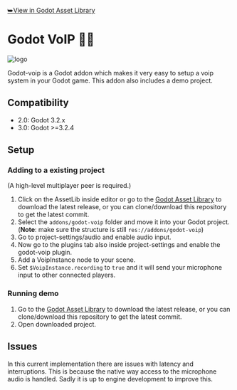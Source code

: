 [⮩View in Godot Asset Library](https://godotengine.org/asset-library/asset/425)
# Godot VoIP 🎤📡
![logo](https://raw.githubusercontent.com/casbrugman/godot-voip/master/icon.png "Logo")

Godot-voip is a Godot addon which makes it very easy to setup a voip system in your Godot game. This addon also includes a demo project.

## Compatibility
* 2.0: Godot 3.2.x
* 3.0: Godot >=3.2.4

## Setup

### Adding to a existing project

(A high-level multiplayer peer is required.)
1. Click on the AssetLib inside editor or go to the [Godot Asset Library](https://godotengine.org/asset-library/asset/425) to download the latest release, or you can clone/download this repository to get the latest commit.
2. Select the `addons/godot-voip` folder and move it into your Godot project. 
(**Note**: make sure the structure is still `res://addons/godot-voip`)
3. Go to project-settings/audio and enable audio input.
4. Now go to the plugins tab also inside project-settings and enable the godot-voip plugin.
5. Add a VoipInstance node to your scene.
6. Set `$VoipInstance.recording` to `true` and it will send your microphone input to other connected players.

### Running demo
1. Go to the [Godot Asset Library](https://godotengine.org/asset-library/asset/425) to download the latest release, or you can clone/download this repository to get the latest commit.
2. Open downloaded project.

## Issues

In this current implementation there are issues with latency and interruptions. This is because the native way access to the microphone audio is handled. Sadly it is up to engine development to improve this.

